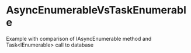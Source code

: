 # AsyncEnumerableVsTaskEnumerable
Example with comparison of IAsyncEnumerable method and Task&lt;IEnumerable> call to database
